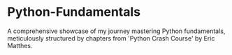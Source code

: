 # Python-Fundamentals
A comprehensive showcase of my journey mastering Python fundamentals, meticulously structured by chapters from 'Python Crash Course' by Eric Matthes.
